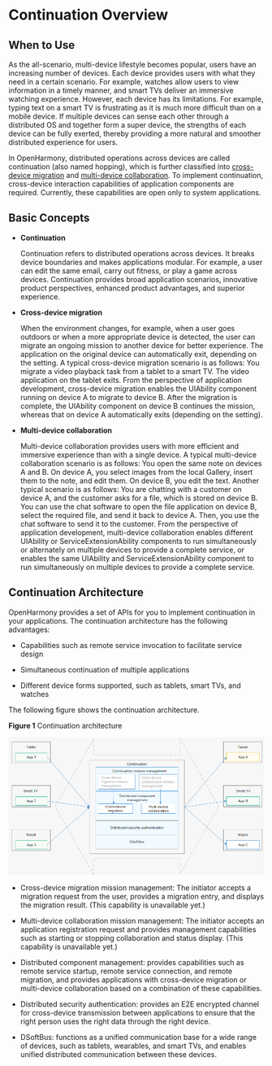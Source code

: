 # Continuation Overview


## When to Use

As the all-scenario, multi-device lifestyle becomes popular, users have an increasing number of devices. Each device provides users with what they need in a certain scenario. For example, watches allow users to view information in a timely manner, and smart TVs deliver an immersive watching experience. However, each device has its limitations. For example, typing text on a smart TV is frustrating as it is much more difficult than on a mobile device. If multiple devices can sense each other through a distributed OS and together form a super device, the strengths of each device can be fully exerted, thereby providing a more natural and smoother distributed experience for users.

In OpenHarmony, distributed operations across devices are called continuation (also named hopping), which is further classified into [cross-device migration](hop-cross-device-migration.md) and [multi-device collaboration](hop-multi-device-collaboration.md). To implement continuation, cross-device interaction capabilities of application components are required. Currently, these capabilities are open only to system applications.


## Basic Concepts

- **Continuation**
  
  Continuation refers to distributed operations across devices. It breaks device boundaries and makes applications modular. For example, a user can edit the same email, carry out fitness, or play a game across devices. Continuation provides broad application scenarios, innovative product perspectives, enhanced product advantages, and superior experience.  
  
- **Cross-device migration**

  When the environment changes, for example, when a user goes outdoors or when a more appropriate device is detected, the user can migrate an ongoing mission to another device for better experience. The application on the original device can automatically exit, depending on the setting. A typical cross-device migration scenario is as follows: You migrate a video playback task from a tablet to a smart TV. The video application on the tablet exits. From the perspective of application development, cross-device migration enables the UIAbility component running on device A to migrate to device B. After the migration is complete, the UIAbility component on device B continues the mission, whereas that on device A automatically exits (depending on the setting).

- **Multi-device collaboration**

  Multi-device collaboration provides users with more efficient and immersive experience than with a single device. A typical multi-device collaboration scenario is as follows: You open the same note on devices A and B. On device A, you select images from the local Gallery, insert them to the note, and edit them. On device B, you edit the text. Another typical scenario is as follows: You are chatting with a customer on device A, and the customer asks for a file, which is stored on device B. You can use the chat software to open the file application on device B, select the required file, and send it back to device A. Then, you use the chat software to send it to the customer. From the perspective of application development, multi-device collaboration enables different UIAbility or ServiceExtensionAbility components to run simultaneously or alternately on multiple devices to provide a complete service, or enables the same UIAbility and ServiceExtensionAbility component to run simultaneously on multiple devices to provide a complete service.


## Continuation Architecture

OpenHarmony provides a set of APIs for you to implement continuation in your applications. The continuation architecture has the following advantages:

- Capabilities such as remote service invocation to facilitate service design

- Simultaneous continuation of multiple applications

- Different device forms supported, such as tablets, smart TVs, and watches

The following figure shows the continuation architecture.

**Figure 1** Continuation architecture

 ![hop-structure](figures/hop-structure.png)  

- Cross-device migration mission management: The initiator accepts a migration request from the user, provides a migration entry, and displays the migration result. (This capability is unavailable yet.)

- Multi-device collaboration mission management: The initiator accepts an application registration request and provides management capabilities such as starting or stopping collaboration and status display. (This capability is unavailable yet.)

- Distributed component management: provides capabilities such as remote service startup, remote service connection, and remote migration, and provides applications with cross-device migration or multi-device collaboration based on a combination of these capabilities.

- Distributed security authentication: provides an E2E encrypted channel for cross-device transmission between applications to ensure that the right person uses the right data through the right device.

- DSoftBus: functions as a unified communication base for a wide range of devices, such as tablets, wearables, and smart TVs, and enables unified distributed communication between these devices.
